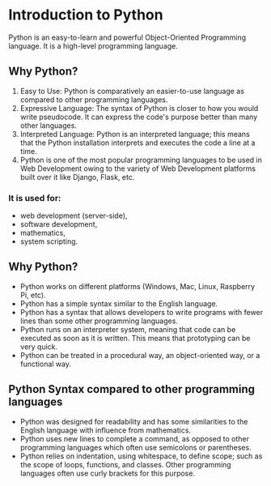 # Introduction to Python
Python is an easy-to-learn and powerful Object-Oriented Programming language. It is a high-level programming language.

## Why Python?
1. Easy to Use: Python is comparatively an easier-to-use language as compared to other programming languages.
2. Expressive Language: The syntax of Python is closer to how you would write pseudocode. It can express the code's purpose better than many other languages.
3. Interpreted Language: Python is an interpreted language; this means that the Python installation interprets and executes the code a line at a time.
4. Python is one of the most popular programming languages to be used in Web Development owing to the variety of Web Development platforms built over it like Django, Flask, etc.

### It is used for:
+ web development (server-side),
+ software development,
+ mathematics,
+ system scripting.

## Why Python?
+ Python works on different platforms (Windows, Mac, Linux, Raspberry Pi, etc).
+ Python has a simple syntax similar to the English language.
+ Python has a syntax that allows developers to write programs with fewer lines than some other programming languages.
+ Python runs on an interpreter system, meaning that code can be executed as soon as it is written. This means that prototyping can be very quick.
+ Python can be treated in a procedural way, an object-oriented way, or a functional way.

## Python Syntax compared to other programming languages
+ Python was designed for readability and has some similarities to the English language with influence from mathematics.
+ Python uses new lines to complete a command, as opposed to other programming languages which often use semicolons or parentheses.
+ Python relies on indentation, using whitespace, to define scope; such as the scope of loops, functions, and classes. Other programming languages often use curly brackets for this purpose.
